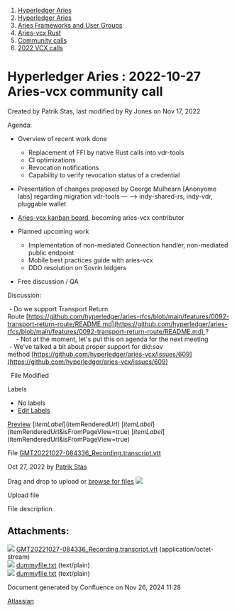 1. [Hyperledger Aries](index.html)
2. [Hyperledger Aries](Hyperledger-Aries_18481154.html)
3. [Aries Frameworks and User Groups](Aries-Frameworks-and-User-Groups_18481290.html)
4. [Aries-vcx Rust](Aries-vcx-Rust_18499431.html)
5. [Community calls](Community-calls_18499459.html)
6. [2022 VCX calls](2022-VCX-calls_18516878.html)

# Hyperledger Aries : 2022-10-27 Aries-vcx community call

Created by Patrik Stas, last modified by Ry Jones on Nov 17, 2022

Agenda:

- Overview of recent work done
  
  - Replacement of FFI by native Rust calls into vdr-tools
  - CI optimizations
  - Revocation notifications
  - Capability to verify revocation status of a credential
- Presentation of changes proposed by George Mulhearn \[Anonyome labs] regarding migration vdr-tools — —&gt; indy-shared-rs, indy-vdr, pluggable wallet
- [Aries-vcx kanban board](https://github.com/orgs/hyperledger/projects/14), becoming aries-vcx contributor
- Planned upcoming work
  
  - Implementation of non-mediated Connection handler, non-mediated public endpoint
  - Mobile best practices guide with aries-vcx
  - DDO resolution on Sovrin ledgers
- Free discussion / QA
  

Discussion:

 - Do we support Transport Return Route [https://github.com/hyperledger/aries-rfcs/blob/main/features/0092-transport-return-route/README.md](https://github.com/hyperledger/aries-rfcs/blob/main/features/0092-transport-return-route/README.md) ?  
     - Not at the moment, let's put this on agenda for the next meeting  
 - We've talked a bit about proper support for did:sov method [https://github.com/hyperledger/aries-vcx/issues/609](https://github.com/hyperledger/aries-vcx/issues/609)

  File Modified

Labels

- No labels
- [Edit Labels](# "Edit Labels")

[Preview]() [$itemLabel]($itemRenderedUrl) [$itemLabel]($itemRenderedUrl&isFromPageView=true) [$itemLabel]($itemRenderedUrl&isFromPageView=true)

File [GMT20221027-084336\_Recording.transcript.vtt](attachments/18499469/18516930.vtt "Download")

Oct 27, 2022 by [Patrik Stas](/wiki/people/557058:fb121afb-e6f9-4acf-beb7-91d5f2d988b7)

Drag and drop to upload or [browse for files]() ![](images/icons/wait.gif)

Upload file

File description

## Attachments:

![](images/icons/bullet_blue.gif) [GMT20221027-084336\_Recording.transcript.vtt](attachments/18499469/18516930.vtt) (application/octet-stream)  
![](images/icons/bullet_blue.gif) [dummyfile.txt](attachments/18499469/18516929.txt) (text/plain)  
![](images/icons/bullet_blue.gif) [dummyfile.txt](attachments/18499469/18516928.txt) (text/plain)

Document generated by Confluence on Nov 26, 2024 11:28

[Atlassian](http://www.atlassian.com/)
